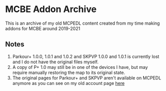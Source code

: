 # MCBE Addon Archive
This is an archive of my old MCPEDL content created from my time making addons for MCBE around 2019-2021
## Notes
1. Parkour+ 1.0.0, 1.0.1 and 1.0.2 and SKPVP 1.0.0 and 1.0.1 is currently lost and I do not have the original files myself.
2. A copy of P+ 1.0 may still be in one of the devices I have, but may require manually restoring the map to its original state. 
3. The original pages for Parkour+ and SKPVP aren't available on MCPEDL anymore as you can see on my old account page [here](https://mcpedl.com/user/popularsonic/)
